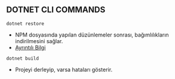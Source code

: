 ## DOTNET CLI COMMANDS

`dotnet restore`

- NPM dosyasında yapılan düzünlemeler sonrası, bağımlılıkların indirilmesini sağlar.
- [Ayrıntılı Bilgi](https://docs.microsoft.com/en-us/dotnet/core/tools/dotnet-restore?tabs=netcore2x)

`dotnet build`

- Projeyi derleyip, varsa hataları gösterir.